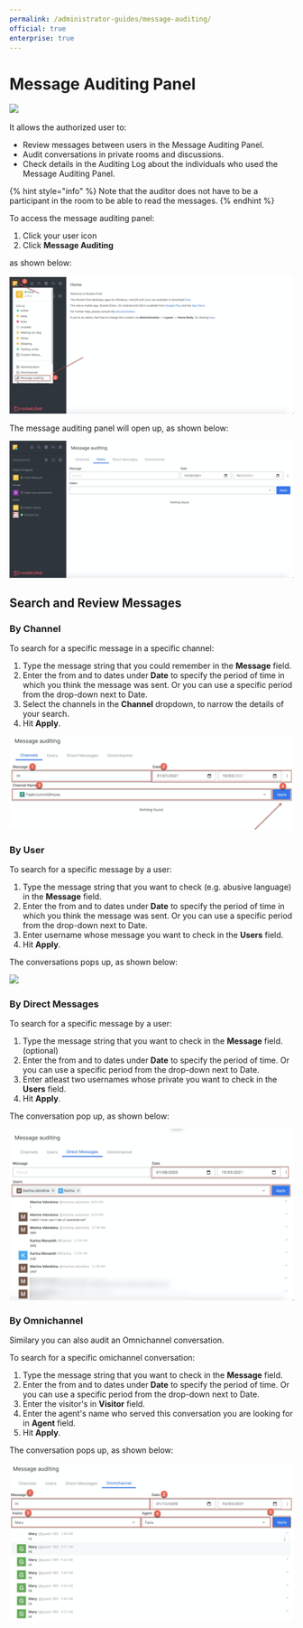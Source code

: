 ```yaml
---
permalink: /administrator-guides/message-auditing/
official: true
enterprise: true
---
```


# Message Auditing Panel

![](<../../.gitbook/assets/2021-06-10\_22-31-38 (3) (3) (3) (3) (3) (3) (3) (3) (3) (2) (3) (1) (1) (1) (12) (10) (13) (9).jpg>)

It allows the authorized user to:

* Review messages between users in the Message Auditing Panel.
* Audit conversations in private rooms and discussions.
* Check details in the Auditing Log about the individuals who used the Message Auditing Panel.

{% hint style="info" %}
Note that the auditor does not have to be a participant in the room to be able to read the messages.
{% endhint %}

To access the message auditing panel:

1. Click your user icon
2. Click **Message Auditing**

as shown below:

![](<../../.gitbook/assets/image (287).png>)

The message auditing panel will open up, as shown below:

![](<../../.gitbook/assets/image (288).png>)

## Search and Review Messages

### By Channel

To search for a specific message in a specific channel:

1. Type the message string that you could remember in the **Message** field.
2. Enter the from and to dates under **Date** to specify the period of time in which you think the message was sent. Or you can use a specific period from the drop-down next to Date.
3. Select the channels in the **Channel** dropdown, to narrow the details of your search.
4. Hit **Apply**.

![](<../../.gitbook/assets/image (289).png>)

### By User

To search for a specific message by a user:

1. Type the message string that you want to check (e.g. abusive language) in the **Message** field.
2. Enter the from and to dates under **Date** to specify the period of time in which you think the message was sent. Or you can use a specific period from the drop-down next to Date.
3. Enter username whose message you want to check in the **Users** field.
4. Hit **Apply**.

The conversations pops up, as shown below:

![](<../../.gitbook/assets/image (298) (1) (1) (1) (1) (1) (1) (1).png>)

### By Direct Messages

To search for a specific message by a user:

1. Type the message string that you want to check in the **Message** field. (optional)
2. Enter the from and to dates under **Date** to specify the period of time. Or you can use a specific period from the drop-down next to Date.
3. Enter atleast two usernames whose private you want to check in the **Users** field.
4. Hit **Apply**.

The conversation pop up, as shown below:

![](<../../.gitbook/assets/image (294).png>)

### By Omnichannel

Similary you can also audit an Omnichannel conversation.

To search for a specific omichannel conversation:

1. Type the message string that you want to check in the **Message** field.
2. Enter the from and to dates under **Date** to specify the period of time. Or you can use a specific period from the drop-down next to Date.
3. Enter the visitor's in **Visitor** field.
4. Enter the agent's name who served this conversation you are looking for in **Agent** field.
5. Hit **Apply**.

The conversation pops up, as shown below:

![](<../../.gitbook/assets/image (295).png>)
